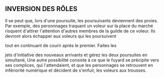 ## INVERSION DES RÔLES


Il se peut que, lors d'une poursuite, les poursuivants
deviennent des proies. Par exemple, des personnages
traquant un voleur sur la place du marché risquent d'attirer
l'attention d'autres membres de la guilde de ce voleur. Ils
devront alors échapper aux voleurs qui les poursuivent

tout en continuant de courir après le premier. Faites les

jets d'initiative des nouveaux arrivants et gérez les deux
poursuites en simultané, Une autre possibilité consiste à ce
que le fuyard se précipite vers ses complices, qui l'attendaient,
et que les personnages se retrouvent en infériorité numérique
et décident de s'enfuir, les voleurs aux trousses.
